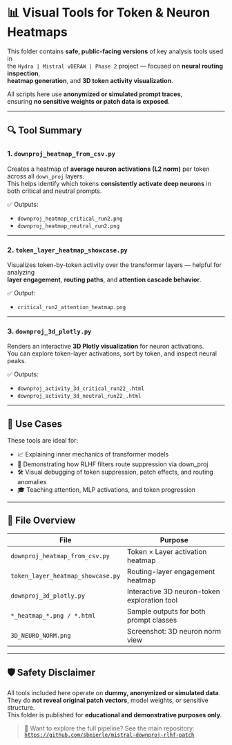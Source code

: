 # 📊 Visual Tools for Token & Neuron Heatmaps

This folder contains **safe, public-facing versions** of key analysis tools used in  
the `Hydra | Mistral vDERAW | Phase 2` project — focused on **neural routing inspection**,  
**heatmap generation**, and **3D token activity visualization**.

All scripts here use **anonymized or simulated prompt traces**,  
ensuring **no sensitive weights or patch data is exposed**.

---

## 🔍 Tool Summary

### 1. `downproj_heatmap_from_csv.py`
Creates a heatmap of **average neuron activations (L2 norm)** per token across all `down_proj` layers.  
This helps identify which tokens **consistently activate deep neurons** in both critical and neutral prompts.

✅ Outputs:
- `downproj_heatmap_critical_run2.png`
- `downproj_heatmap_neutral_run2.png`

---

### 2. `token_layer_heatmap_showcase.py`
Visualizes token-by-token activity over the transformer layers — helpful for analyzing  
**layer engagement**, **routing paths**, and **attention cascade behavior**.

✅ Output:
- `critical_run2_attention_heatmap.png`

---

### 3. `downproj_3d_plotly.py`
Renders an interactive **3D Plotly visualization** for neuron activations.  
You can explore token-layer activations, sort by token, and inspect neural peaks.

✅ Outputs:
- `downproj_activity_3d_critical_run22_.html`
- `downproj_activity_3d_neutral_run22_.html`

---

## 🧠 Use Cases

These tools are ideal for:

- 📈 Explaining inner mechanics of transformer models  
- 🧪 Demonstrating how RLHF filters route suppression via down_proj  
- 🛠️ Visual debugging of token suppression, patch effects, and routing anomalies  
- 🎓 Teaching attention, MLP activations, and token progression

---

## 📂 File Overview

| File                                | Purpose                                      |
|-------------------------------------|----------------------------------------------|
| `downproj_heatmap_from_csv.py`     | Token × Layer activation heatmap             |
| `token_layer_heatmap_showcase.py`  | Routing-layer engagement heatmap             |
| `downproj_3d_plotly.py`            | Interactive 3D neuron-token exploration tool |
| `*_heatmap_*.png / *.html`         | Sample outputs for both prompt classes       |
| `3D_NEURO_NORM.png` | Screenshot: 3D neuron norm view |
---

## 🛡️ Safety Disclaimer

All tools included here operate on **dummy, anonymized or simulated data**.  
They do **not reveal original patch vectors**, model weights, or sensitive structure.  
This folder is published for **educational and demonstrative purposes only**.

> 🧬 Want to explore the full pipeline? See the main repository:  
> [`https://github.com/sbeierle/mistral-downproj-rlhf-patch`](https://github.com/sbeierle/mistral-downproj-rlhf-patch)

